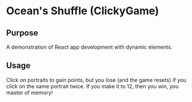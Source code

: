 # Ocean's Shuffle (ClickyGame)

## Purpose
A demonstration of React app development with dynamic elements.

## Usage
Click on portraits to gain points, but you lose (and the game resets) if you click on the same portrait twice. If you make it to 12, then you win, you master of memory!